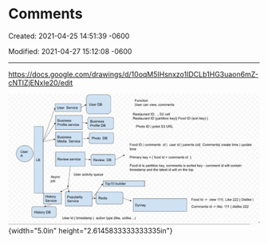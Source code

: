 # Comments

Created: 2021-04-25 14:51:39 -0600

Modified: 2021-04-27 15:12:08 -0600

---

<https://docs.google.com/drawings/d/10oqM5IHsnxzo1IDCLb1HG3uaon6mZ-cNTIZjENxIe20/edit>



![](../../media/Location-Service-Comments-Comments-image1.png){width="5.0in" height="2.6145833333333335in"}



